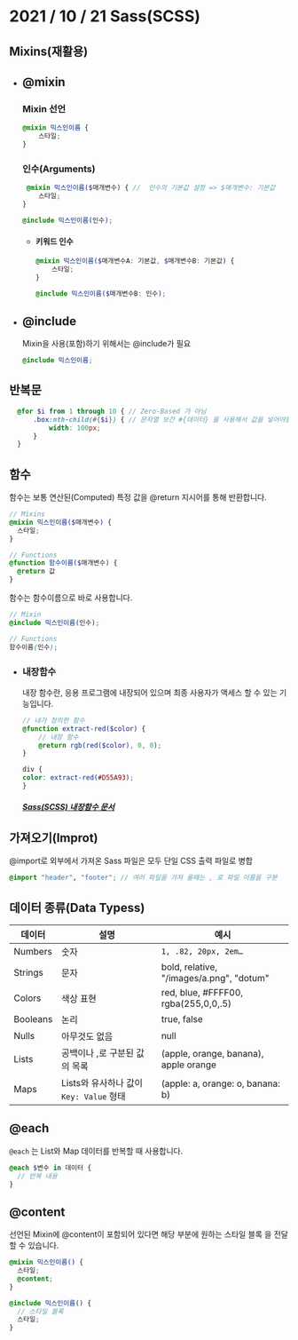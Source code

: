 # 2021 / 10 / 21 Sass(SCSS)

## Mixins(재활용)
* ## @mixin
    ### Mixin 선언
    ```scss
    @mixin 믹스인이름 {
        스타일;
    }
    ```
    ### 인수(Arguments)
    ```scss
     @mixin 믹스인이름($매개변수) { //  인수의 기본값 설정 => $매개변수: 기본값
        스타일;
    }

    @include 믹스인이름(인수);
    ```
    * #### 키워드 인수
        ```scss
        @mixin 믹스인이름($매개변수A: 기본값, $매개변수B: 기본값) {
            스타일;
        }

        @include 믹스인이름($매개변수B: 인수);
        ```

* ## @include
     Mixin을 사용(포함)하기 위해서는 @include가 필요
     ```scss
    @include 믹스인이름;
     ```
## 반복문
  ```scss
    @for $i from 1 through 10 { // Zero-Based 가 아님
        .box:nth-child(#{$i}) { // 문자열 보간 #{데이터} 을 사용해서 값을 넣어야함 
            width: 100px;
        }
    }
```
## 함수
함수는 보통 연산된(Computed) 특정 값을 @return 지시어를 통해 반환합니다.
```scss
// Mixins
@mixin 믹스인이름($매개변수) {
  스타일;
}

// Functions
@function 함수이름($매개변수) {
  @return 값
}
```
함수는 함수이름으로 바로 사용합니다.
```scss
// Mixin
@include 믹스인이름(인수);

// Functions
함수이름(인수);
```
* ### 내장함수
    내장 함수란, 응용 프로그램에 내장되어 있으며 최종 사용자가 액세스 할 수 있는 기능입니다.

    ```scss
    // 내가 정의한 함수
    @function extract-red($color) {
        // 내장 함수
        @return rgb(red($color), 0, 0);
    }

    div {
    color: extract-red(#D55A93);
    }
    ```

    ##### <a href="https://sass-lang.com/documentation/modules">Sass(SCSS) 내장함수 문서</a>

## 가져오기(Improt)
@import로 외부에서 가져온 Sass 파일은 모두 단일 CSS 출력 파일로 병합
```scss
@import "header", "footer"; // 여러 파일을 가져 올때는 , 로 파일 이름을 구분
```

## 데이터 종류(Data Typess)
|데이터|설명|예시|
|---|-----|--------|
|Numbers|숫자|`1, .82, 20px, 2em…`|
|Strings|문자|bold, relative, "/images/a.png", "dotum"|
Colors|색상 표현|red, blue, #FFFF00, rgba(255,0,0,.5)|
Booleans|논리|true, false|
Nulls|아무것도 없음|null|
Lists|공백이나 ,로 구분된 값의 목록|(apple, orange, banana), apple orange|
Maps|Lists와 유사하나 값이 `Key: Value` 형태|(apple: a, orange: o, banana: b)|

## @each
`@each` 는 List와 Map 데이터를 반복할 때 사용합니다.
```scss
@each $변수 in 데이터 {
  // 반복 내용
}
```

## @content
선언된 Mixin에 @content이 포함되어 있다면 해당 부분에 원하는 스타일 블록 을 전달할 수 있습니다.
```scss
@mixin 믹스인이름() {
  스타일;
  @content;
}

@include 믹스인이름() {
  // 스타일 블록
  스타일; 
}
```